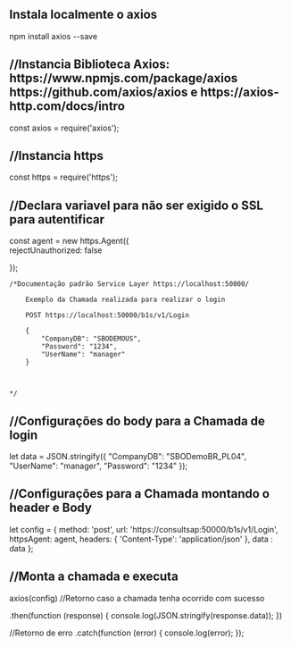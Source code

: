 <h2>Instala localmente o axios</h2>

npm install axios --save

<h2>//Instancia Biblioteca Axios: https://www.npmjs.com/package/axios  https://github.com/axios/axios e https://axios-http.com/docs/intro</h2>

const axios = require('axios');

<h2>//Instancia https</h2>

const https = require('https');

<h2>//Declara variavel para não ser exigido o SSL para autentificar</h2>

const agent  = new https.Agent({  
    rejectUnauthorized: false
    
  });


    /*Documentação padrão Service Layer https://localhost:50000/

        Exemplo da Chamada realizada para realizar o login 
        
        POST https://localhost:50000/b1s/v1/Login

        {
            "CompanyDB": "SBODEMOUS",
            "Password": "1234",
            "UserName": "manager"
        }



    */

<h2>//Configurações do body para a Chamada de login</h2>

let data = JSON.stringify({
  "CompanyDB": "SBODemoBR_PL04",
  "UserName": "manager",
  "Password": "1234"
});

<h2>//Configurações para a Chamada montando o header e Body</h2>

let config = {
  method: 'post',
  url: 'https://consultsap:50000/b1s/v1/Login',
  httpsAgent: agent,
  headers: { 
    'Content-Type': 'application/json'
  },
  data : data
};



<h2>//Monta a chamada e executa</h2>

axios(config)
//Retorno caso a chamada tenha ocorrido com sucesso

.then(function (response) {
  console.log(JSON.stringify(response.data));
})

//Retorno de erro 
.catch(function (error) {
  console.log(error);
}); 
